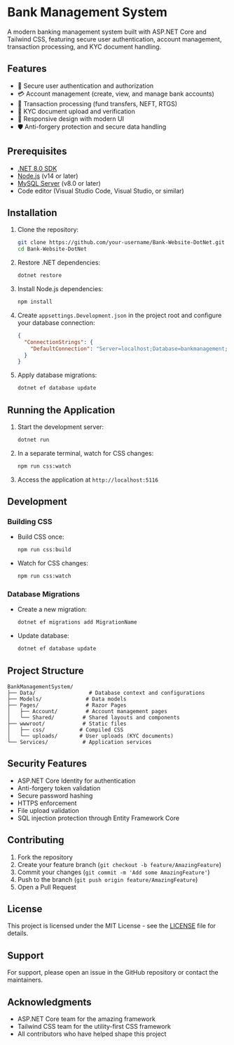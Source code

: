 # Bank Management System

A modern banking management system built with ASP.NET Core and Tailwind CSS, featuring secure user authentication, account management, transaction processing, and KYC document handling.

## Features

- 🔐 Secure user authentication and authorization
- 💳 Account management (create, view, and manage bank accounts)
- 💸 Transaction processing (fund transfers, NEFT, RTGS)
- 📄 KYC document upload and verification
- 📱 Responsive design with modern UI
- 🛡️ Anti-forgery protection and secure data handling

## Prerequisites

- [.NET 8.0 SDK](https://dotnet.microsoft.com/download/dotnet/8.0)
- [Node.js](https://nodejs.org/) (v14 or later)
- [MySQL Server](https://dev.mysql.com/downloads/mysql/) (v8.0 or later)
- Code editor (Visual Studio Code, Visual Studio, or similar)

## Installation

1. Clone the repository:
   ```bash
   git clone https://github.com/your-username/Bank-Website-DotNet.git
   cd Bank-Website-DotNet
   ```

2. Restore .NET dependencies:
   ```bash
   dotnet restore
   ```

3. Install Node.js dependencies:
   ```bash
   npm install
   ```

4. Create `appsettings.Development.json` in the project root and configure your database connection:
   ```json
   {
     "ConnectionStrings": {
       "DefaultConnection": "Server=localhost;Database=bankmanagement;User=your_username;Password=your_password;"
     }
   }
   ```

5. Apply database migrations:
   ```bash
   dotnet ef database update
   ```

## Running the Application

1. Start the development server:
   ```bash
   dotnet run
   ```

2. In a separate terminal, watch for CSS changes:
   ```bash
   npm run css:watch
   ```

3. Access the application at `http://localhost:5116`

## Development

### Building CSS

- Build CSS once:
  ```bash
  npm run css:build
  ```

- Watch for CSS changes:
  ```bash
  npm run css:watch
  ```

### Database Migrations

- Create a new migration:
  ```bash
  dotnet ef migrations add MigrationName
  ```

- Update database:
  ```bash
  dotnet ef database update
  ```

## Project Structure

```
BankManagementSystem/
├── Data/                 # Database context and configurations
├── Models/              # Data models
├── Pages/               # Razor Pages
│   ├── Account/         # Account management pages
│   └── Shared/         # Shared layouts and components
├── wwwroot/            # Static files
│   ├── css/           # Compiled CSS
│   └── uploads/       # User uploads (KYC documents)
└── Services/           # Application services
```

## Security Features

- ASP.NET Core Identity for authentication
- Anti-forgery token validation
- Secure password hashing
- HTTPS enforcement
- File upload validation
- SQL injection protection through Entity Framework Core

## Contributing

1. Fork the repository
2. Create your feature branch (`git checkout -b feature/AmazingFeature`)
3. Commit your changes (`git commit -m 'Add some AmazingFeature'`)
4. Push to the branch (`git push origin feature/AmazingFeature`)
5. Open a Pull Request

## License

This project is licensed under the MIT License - see the [LICENSE](LICENSE) file for details.

## Support

For support, please open an issue in the GitHub repository or contact the maintainers.

## Acknowledgments

- ASP.NET Core team for the amazing framework
- Tailwind CSS team for the utility-first CSS framework
- All contributors who have helped shape this project 
